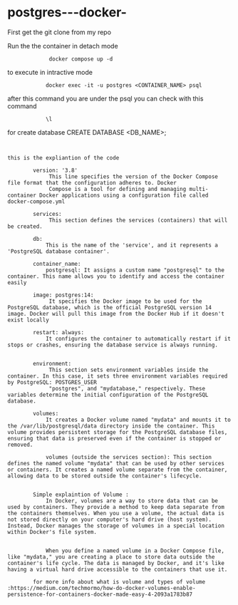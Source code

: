 # postgres---docker-
First get the git clone from my repo

 Run the the container in detach mode
                 
                 docker compose up -d

to execute in intractive mode 

                docker exec -it -u postgres <CONTAINER_NAME> psql
                
after this command you are under the psql you can check with this command 

                \l

for create database 
                CREATE DATABASE <DB_NAME>;

`````````````````````````````````````````````````````````````````````````````````````````````````````````````````````````````````````````````````````


this is the expliantion of the code 

        version: '3.8'
             This line specifies the version of the Docker Compose file format that the configuration adheres to. Docker
             Compose is a tool for defining and managing multi-container Docker applications using a configuration file called docker-compose.yml

        services:
             This section defines the services (containers) that will be created.

        db: 
            This is the name of the 'service', and it represents a 'PostgreSQL database container'.

        container_name: 
            postgresql: It assigns a custom name "postgresql" to the container. This name allows you to identify and access the container easily
        
        image: postgres:14:
             It specifies the Docker image to be used for the PostgreSQL database, which is the official PostgreSQL version 14 image. Docker will pull this image from the Docker Hub if it doesn't exist locally

        restart: always: 
            It configures the container to automatically restart if it stops or crashes, ensuring the database service is always running.


        environment:
             This section sets environment variables inside the container. In this case, it sets three environment variables required by PostgreSQL: POSTGRES_USER
             "postgres", and "mydatabase," respectively. These variables determine the initial configuration of the PostgreSQL database.

        volumes: 
            It creates a Docker volume named "mydata" and mounts it to the /var/lib/postgresql/data directory inside the container. This volume provides persistent storage for the PostgreSQL database files, ensuring that data is preserved even if the container is stopped or removed.

            volumes (outside the services section): This section defines the named volume "mydata" that can be used by other services or containers. It creates a named volume separate from the container, allowing data to be stored outside the container's lifecycle.


        Simple explaintion of Volume :
            In Docker, volumes are a way to store data that can be used by containers. They provide a method to keep data separate from the containers themselves. When you use a volume, the actual data is not stored directly on your computer's hard drive (host system). Instead, Docker manages the storage of volumes in a special location within Docker's file system.


            When you define a named volume in a Docker Compose file, like "mydata," you are creating a place to store data outside the container's life cycle. The data is managed by Docker, and it's like having a virtual hard drive accessible to the containers that use it.
        
        for more info about what is volume and types of volume  :https://medium.com/techmormo/how-do-docker-volumes-enable-persistence-for-containers-docker-made-easy-4-2093a1783b87 

